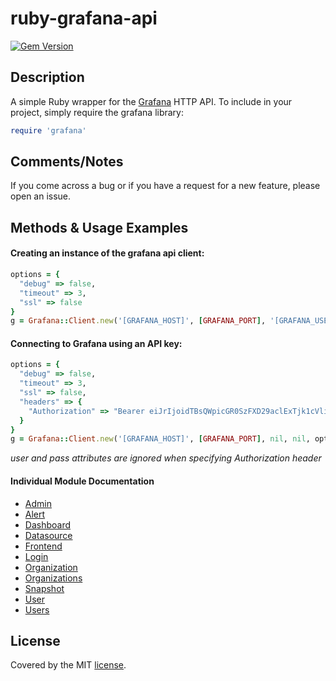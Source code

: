 # ruby-grafana-api

[![Gem Version](https://badge.fury.io/rb/grafana-api.svg)](https://badge.fury.io/rb/grafana-api)

## Description

A simple Ruby wrapper for the [Grafana](http://docs.grafana.org/reference/http_api/)  HTTP API.  To include in your project, simply require the grafana library:

```ruby
require 'grafana'
```

## Comments/Notes

If you come across a bug or if you have a request for a new feature, please open an issue.


## Methods & Usage Examples

#### Creating an instance of the grafana api client: 
```ruby
options = {
  "debug" => false,
  "timeout" => 3,
  "ssl" => false
}
g = Grafana::Client.new('[GRAFANA_HOST]', [GRAFANA_PORT], '[GRAFANA_USER]', '[GRAFANA_PASS]', options)
```

#### Connecting to Grafana using an API key:
```ruby
options = {
  "debug" => false,
  "timeout" => 3,
  "ssl" => false,
  "headers" => {
    "Authorization" => "Bearer eiJrIjoidTBsQWpicGR0SzFXD29aclExTjk1cVliMWREUVp0alAiLCJuIjoiR8JhZGFzaG3yFiwiawQIOjE2"
  }
}
g = Grafana::Client.new('[GRAFANA_HOST]', [GRAFANA_PORT], nil, nil, options)
```
*user and pass attributes are ignored when specifying Authorization header*

#### Individual Module Documentation

* [Admin](docs/ADMIN.md) 
* [Alert](docs/ALERT.md) 
* [Dashboard](docs/DASHBOARD.md) 
* [Datasource](docs/DATASOURCE.md) 
* [Frontend](docs/FRONTEND.md) 
* [Login](docs/LOGIN.md) 
* [Organization](docs/ORGANIZATION.md) 
* [Organizations](docs/ORGANIZATIONS.md) 
* [Snapshot](docs/SNAPSHOT.md) 
* [User](docs/USER.md) 
* [Users](docs/USERS.md) 


## License

Covered by the MIT [license](LICENSE).
